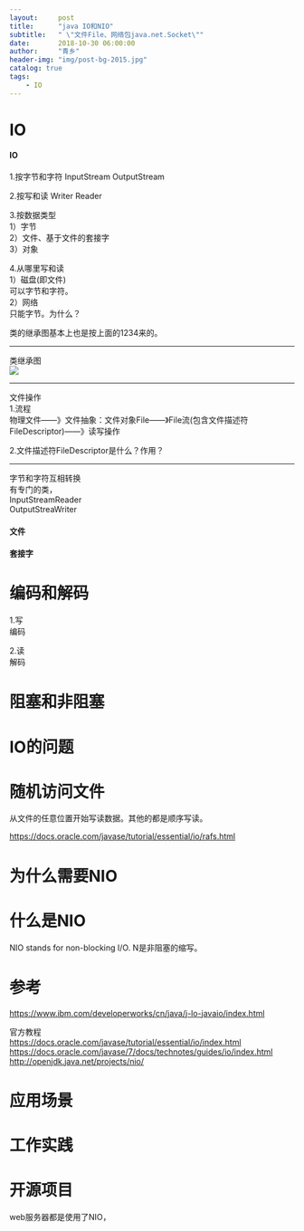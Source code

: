 ```yaml
---
layout:     post
title:      "java IO和NIO"
subtitle:   " \"文件File、网络包java.net.Socket\""
date:       2018-10-30 06:00:00
author:     "青乡"
header-img: "img/post-bg-2015.jpg"
catalog: true
tags:
    - IO
---
```


# IO
#### IO
1.按字节和字符
InputStream
OutputStream

2.按写和读
Writer
Reader

3.按数据类型  
1）字节  
2）文件、基于文件的套接字  
3）对象

4.从哪里写和读  
1）磁盘(即文件)  
可以字节和字符。  
2）网络  
只能字节。为什么？


类的继承图基本上也是按上面的1234来的。

---
类继承图  
![](http://pg60ucix6.bkt.clouddn.com/image002.png)

---
文件操作  
1.流程  
物理文件——》文件抽象：文件对象File——》File流(包含文件描述符FileDescriptor)——》读写操作  
                      
                      
2.文件描述符FileDescriptor是什么？作用？

                      
---
字节和字符互相转换  
有专门的类，  
InputStreamReader  
OutputStreaWriter
                      
                      

#### 文件

#### 套接字

# 编码和解码
1.写  
编码

2.读  
解码

# 阻塞和非阻塞

# IO的问题

# 随机访问文件
从文件的任意位置开始写读数据。其他的都是顺序写读。

https://docs.oracle.com/javase/tutorial/essential/io/rafs.html

# 为什么需要NIO

# 什么是NIO
NIO stands for non-blocking I/O.
N是非阻塞的缩写。


# 参考
https://www.ibm.com/developerworks/cn/java/j-lo-javaio/index.html

官方教程  
https://docs.oracle.com/javase/tutorial/essential/io/index.html  
https://docs.oracle.com/javase/7/docs/technotes/guides/io/index.html  
http://openjdk.java.net/projects/nio/


# 应用场景

# 工作实践

# 开源项目
web服务器都是使用了NIO，
